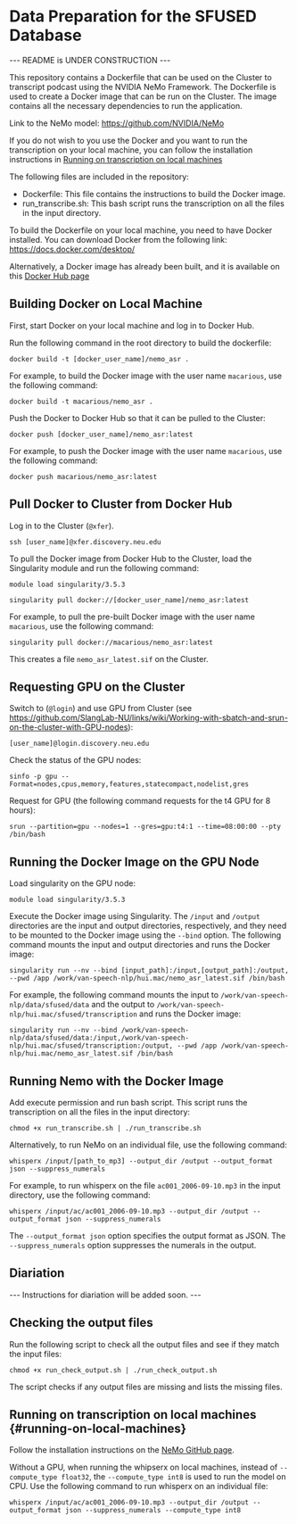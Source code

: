 # Data Preparation for the SFUSED Database

--- README is UNDER CONSTRUCTION ---

This repository contains a Dockerfile that can be used on the Cluster to transcript podcast using the NVIDIA NeMo Framework. The Dockerfile is used to create a Docker image that can be run on the Cluster. The image contains all the necessary dependencies to run the application.

Link to the NeMo model: https://github.com/NVIDIA/NeMo

If you do not wish to you use the Docker and you want to run the transcription on your local machine, you can follow the installation instructions in [Running on transcription on local machines](#running-on-local-machines)

The following files are included in the repository:

- Dockerfile: This file contains the instructions to build the Docker image.
- run_transcribe.sh: This bash script runs the transcription on all the files in the input directory.

To build the Dockerfile on your local machine, you need to have Docker installed. You can download Docker from the following link: https://docs.docker.com/desktop/

Alternatively, a Docker image has already been built, and it is available on this [Docker Hub page](https://hub.docker.com/repository/docker/macarious/nemo_asr/)

## Building Docker on Local Machine

First, start Docker on your local machine and log in to Docker Hub.

Run the following command in the root directory to build the dockerfile:

`docker build -t [docker_user_name]/nemo_asr .`

For example, to build the Docker image with the user name `macarious`, use the following command:

`docker build -t macarious/nemo_asr .`

Push the Docker to Docker Hub so that it can be pulled to the Cluster:

`docker push [docker_user_name]/nemo_asr:latest`

For example, to push the Docker image with the user name `macarious`, use the following command:

`docker push macarious/nemo_asr:latest`

## Pull Docker to Cluster from Docker Hub

Log in to the Cluster (`@xfer`).

`ssh [user_name]@xfer.discovery.neu.edu`

To pull the Docker image from Docker Hub to the Cluster, load the Singularity module and run the following command:

`module load singularity/3.5.3`

`singularity pull docker://[docker_user_name]/nemo_asr:latest`

For example, to pull the pre-built Docker image with the user name `macarious`, use the following command:

`singularity pull docker://macarious/nemo_asr:latest`

This creates a file `nemo_asr_latest.sif` on the Cluster.

## Requesting GPU on the Cluster

Switch to (`@login`) and use GPU from Cluster (see https://github.com/SlangLab-NU/links/wiki/Working-with-sbatch-and-srun-on-the-cluster-with-GPU-nodes):

`[user_name]@login.discovery.neu.edu`

Check the status of the GPU nodes:

`sinfo -p gpu --Format=nodes,cpus,memory,features,statecompact,nodelist,gres`

Request for GPU (the following command requests for the t4 GPU for 8 hours):

`srun --partition=gpu --nodes=1 --gres=gpu:t4:1 --time=08:00:00 --pty /bin/bash`

## Running the Docker Image on the GPU Node

Load singularity on the GPU node:

`module load singularity/3.5.3`

Execute the Docker image using Singularity. The `/input` and `/output` directories are the input and output directories, respectively, and they need to be mounted to the Docker image using the `--bind` option. The following command mounts the input and output directories and runs the Docker image:

```
singularity run --nv --bind [input_path]:/input,[output_path]:/output, --pwd /app /work/van-speech-nlp/hui.mac/nemo_asr_latest.sif /bin/bash
```

For example, the following command mounts the input to `/work/van-speech-nlp/data/sfused/data` and the output to `/work/van-speech-nlp/hui.mac/sfused/transcription` and runs the Docker image:

```
singularity run --nv --bind /work/van-speech-nlp/data/sfused/data:/input,/work/van-speech-nlp/hui.mac/sfused/transcription:/output, --pwd /app /work/van-speech-nlp/hui.mac/nemo_asr_latest.sif /bin/bash
```

## Running Nemo with the Docker Image

Add execute permission and run bash script. This script runs the transcription on all the files in the input directory:

`chmod +x run_transcribe.sh | ./run_transcribe.sh`

Alternatively, to run NeMo on an individual file, use the following command:

`whisperx /input/[path_to_mp3] --output_dir /output --output_format json --suppress_numerals`

For example, to run whisperx on the file `ac001_2006-09-10.mp3` in the input directory, use the following command:

`whisperx /input/ac/ac001_2006-09-10.mp3 --output_dir /output --output_format json --suppress_numerals`

The `--output_format json` option specifies the output format as JSON. The `--suppress_numerals` option suppresses the numerals in the output.

## Diariation

--- Instructions for diariation will be added soon. ---

## Checking the output files

Run the following script to check all the output files and see if they match the input files:

`chmod +x run_check_output.sh | ./run_check_output.sh`

The script checks if any output files are missing and lists the missing files.

## Running on transcription on local machines {#running-on-local-machines}

Follow the installation instructions on the [NeMo GitHub page](https://github.com/NVIDIA/NeMoX).

Without a GPU, when running the whipserx on local machines, instead of `--compute_type float32`, the `--compute_type int8` is used to run the model on CPU. Use the following command to run whisperx on an individual file:

`whisperx /input/ac/ac001_2006-09-10.mp3 --output_dir /output --output_format json --suppress_numerals --compute_type int8`
